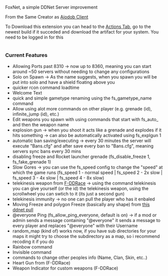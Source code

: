 FoxNet, a simple DDNet Server improvement

From the Same Creator as [Aiodob Client](https://github.com/qxdFox/Aiodob-Client-DDNet)

To Download this extension you can head to the [Actions Tab](https://github.com/qxdFoxs/FoxNet-DDNet/actions/workflows/build.yml), go to the newest build if it succeded and download the artifact for your system. You need to be logged in for this

#
### Current Features

- Allowing Ports past 8310 -> now up to 8360, meaning you can start around ~50 servers without needing to change any configurations
- Solo on Spawn -> As the name suggests, when you spawn you will be put into solo and have a shield floating above you
- quicker rcon command loadtime
- Welcome Text
- quick and simple gametype renaming using the fs_gametype_name command
- Allow using alot more commands on other player (e.g. grenade (id), infinite_jump (id), etc.)
- Edit weapons you spawn with using commands that start with fs_auto_ and then the weapon name
- explosion gun -> when you shoot it acts like a grenade and explodes if it hits something -> can also be automatically activated using fs_explgun 1
- automatic ban saving/executing -> every 30 minutes the server will execute "Bans.cfg" and after save every ban to "Bans.cfg", meaning servers sync bans every 30 mins
- disabling freeze and Rocket launcher grenade (fs_disable_freeze 1, fs_fake_grenade 1)
- Slow Gores -> you can use the fs_speed config to change the "speed" at which the game runs (fs_speed 1 - normal speed | fs_speed 2 - 2x slow | fs_speed 3 - 4x slow | fs_speed 4 - 8x slow)
- telekinesis weapon from [F-DDRace](https://github.com/fokkonaut/F-DDrace) -> using the command telekinesis you can give yourself (or the id) the telekinesis weapon, using the scrollwheel you can swtich to it (its just a second gun)
- telekinesis immunity -> no one can pull the player who has it enbaled
- Moving Freeze and polygon Freeze (basically any shape) from [this ddnet pull](https://github.com/ddnet/ddnet/pull/9469)
- @everyone Ping (fs_allow_ping_everyone, default is on) -> if a mod or admin sends a message containing "@everyone" it sends a message to every player and replaces "@everyone" with their Username
- random_map (kind of) works now, if you have sub directories for your maps it might try to choose the subdirectory as a map, so i recommend recoding it if you do
- Rainbow command
- Invisible command
- commands to change other peoples info (Name, Clan, Skin, etc..)
- Heart Gun from (F-DDRace)
- Weapon Indicator for custom weapons (F-DDRace)